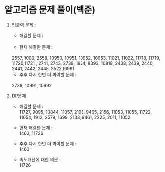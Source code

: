 알고리즘 문제 풀이(백준)
============================

1. 입출력 문제 :  
   - 해결할 문제 : 
   <br>

   - 현재 해결한 문제 :
   <br>
   2557, 1000, 2558, 10950, 10951, 10952, 10953, 11021, 11022, 11718, 11719, 11720,11721 , 2741, 2743, 2739, 1924, 8393, 10818, 2438, 2439, 2440, 2441, 2442, 2445, 2522,10991
   
   - 추후 다시 한번 더 봐야할 문제 :
   <br>
    2739, 10991, 10992
    
2. DP문제
   - 해결할 문제 :<br> 11727, 9095, 10844, 11057, 2193, 9465, 2156, 11053, 11055, 11722, 11054, 1912, 2579, 1699, 2133, 9461, 2225, 2011, 11052
   
   - 현재 해결한 문제 :<br>1463, 11726
   
   - 추후 다시 한번 더 봐야할 문제 :<br>1463
   
   - 속도개선에 대한 의문 : <br>11726

   
    
